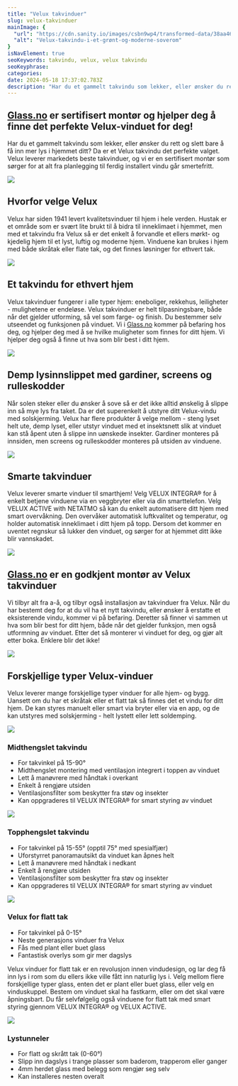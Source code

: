```yaml
---
title: "Velux takvinduer"
slug: velux-takvinduer
mainImage: {
  "url": "https://cdn.sanity.io/images/csbn9wp4/transformed-data/38aa46e6164ca72466b4b073c565e735d89d5740-5000x3333.jpg?fit=max&auto=format",
  "alt": "Velux-takvindu-i-et-grønt-og-moderne-soverom"
}
isNavElement: true
seoKeywords: takvindu, velux, velux takvindu
seoKeyphrase: 
categories: 
date: 2024-05-18 17:37:02.783Z
description: "Har du et gammelt takvindu som lekker, eller ønsker du rett og slett bare å få inn mer lys i hjemmet ditt? Da er et Velux takvindu det perfekte valget."
---
```


## [Glass.no](http://glass.no) er sertifisert montør og hjelper deg å finne det perfekte Velux-vinduet for deg!

Har du et gammelt takvindu som lekker, eller ønsker du rett og slett bare å få inn mer lys i hjemmet ditt? Da er et Velux takvindu det perfekte valget. Velux leverer markedets beste takvinduer, og vi er en sertifisert montør som sørger for at alt fra planlegging til ferdig installert vindu går smertefritt.



![](https://cdn.sanity.io/images/csbn9wp4/transformed-data/9223a1d39d2321e22a160e6294ccc8eea746b045-1279x851.png)

## Hvorfor velge Velux

Velux har siden 1941 levert kvalitetsvinduer til hjem i hele verden. Hustak er et område som er svært lite brukt til å bidra til inneklimaet i hjemmet, men med et takvindu fra Velux så er det enkelt å forvandle et ellers mørkt- og kjedelig hjem til et lyst, luftig og moderne hjem. Vinduene kan brukes i hjem med både skråtak eller flate tak, og det finnes løsninger for ethvert tak.



![](https://cdn.sanity.io/images/csbn9wp4/transformed-data/eac7cdf5fb7b5b242672d51159fa4a8d49f4a568-1280x960.jpg)

## Et takvindu for ethvert hjem

Velux takvinduer fungerer i alle typer hjem: eneboliger, rekkehus, leiligheter - mulighetene er endeløse. Velux takvinduer er helt tilpasningsbare, både når det gjelder utforming, så vel som farge- og finish. Du bestemmer selv utseendet og funksjonen på vinduet. Vi i [Glass.no](http://Glass.no) kommer på befaring hos deg, og hjelper deg med å se hvilke muligheter som finnes for ditt hjem. Vi hjelper deg også å finne ut hva som blir best i ditt hjem.



![](https://cdn.sanity.io/images/csbn9wp4/transformed-data/82db3895e1593b5643a64693f00c6ab5c8cb8658-1280x850.jpg)

## Demp lysinnslippet med gardiner, screens og rulleskodder

Når solen steker eller du ønsker å sove så er det ikke alltid ønskelig å slippe inn så mye lys fra taket. Da er det superenkelt å utstyre ditt Velux-vindu med solskjerming. Velux har flere produkter å velge mellom - steng lyset helt ute, demp lyset, eller utstyr vinduet med et insektsnett slik at vinduet kan stå åpent uten å slippe inn uønskede insekter. Gardiner monteres på innsiden, men screens og rulleskodder monteres på utsiden av vinduene.



![](https://cdn.sanity.io/images/csbn9wp4/transformed-data/c3fb2ef5ffc55c6331a6e58e88c89549c399b765-1280x853.jpg)

## Smarte takvinduer

Velux leverer smarte vinduer til smarthjem! Velg VELUX INTEGRA® for å enkelt betjene vinduene via en veggbryter eller via din smarttelefon. Velg VELUX ACTIVE with NETATMO så kan du enkelt automatisere ditt hjem med smart overvåkning. Den overvåker automatisk luftkvalitet og temperatur, og holder automatisk inneklimaet i ditt hjem på topp. Dersom det kommer en uventet regnskur så lukker den vinduet, og sørger for at hjemmet ditt ikke blir vannskadet.



![](https://cdn.sanity.io/images/csbn9wp4/transformed-data/85fc14f5cde8ad903d8c75686d46325089e7281a-750x563.jpg)

## [Glass.no](http://Glass.no) er en godkjent montør av Velux takvinduer

Vi tilbyr alt fra a-å, og tilbyr også installasjon av takvinduer fra Velux. Når du har bestemt deg for at du vil ha et nytt takvindu, eller ønsker å erstatte et eksisterende vindu, kommer vi på befaring. Deretter så finner vi sammen ut hva som blir best for ditt hjem, både når det gjelder funksjon, men også utformning av vinduet. Etter det så monterer vi vinduet for deg, og gjør alt etter boka. Enklere blir det ikke!



![](https://cdn.sanity.io/images/csbn9wp4/transformed-data/ffffff5b21da328e0c312e9c906236604be2927c-940x643.jpg)

## Forskjellige typer Velux-vinduer

Velux leverer mange forskjellige typer vinduer for alle hjem- og bygg. Uansett om du har et skråtak eller et flatt tak så finnes det et vindu for ditt hjem. De kan styres manuelt eller smart via bryter eller via en app, og de kan utstyres med solskjerming - helt lystett eller lett soldemping.



![](https://cdn.sanity.io/images/csbn9wp4/transformed-data/060edff7eb15bbb81a8a8787b8e98f49269596d6-1280x920.jpg)

### Midthengslet takvindu

* For takvinkel på 15-90°
* Midthengslet montering med ventilasjon integrert i toppen av vinduet
* Lett å manøvrere med håndtak i overkant
* Enkelt å rengjøre utsiden
* Ventilasjonsfilter som beskytter fra støv og insekter
* Kan oppgraderes til VELUX INTEGRA® for smart styring av vinduet



![](https://cdn.sanity.io/images/csbn9wp4/transformed-data/4b9f3680cce05d56d9bf95ceef6700b76df0f587-1280x853.jpg)

### Topphengslet takvindu

* For takvinkel på 15-55° (opptil 75° med spesialfjær)
* Uforstyrret panoramautsikt da vinduet kan åpnes helt
* Lett å manøvrere med håndtak i nedkant
* Enkelt å rengjøre utsiden
* Ventilasjonsfilter som beskytter fra støv og insekter
* Kan oppgraderes til VELUX INTEGRA® for smart styring av vinduet



![](https://cdn.sanity.io/images/csbn9wp4/transformed-data/19dfab8933d9e7668377272c052afdb742b621ec-1280x850.jpg)

### Velux for flatt tak

* For takvinkel på 0-15°
* Neste generasjons vinduer fra Velux
* Fås med plant eller buet glass
* Fantastisk overlys som gir mer dagslys

Velux vinduer for flatt tak er en revolusjon innen vindudesign, og lar deg få inn lys i rom som du ellers ikke ville fått inn naturlig lys i. Velg mellom flere forskjellige typer glass, enten det er plant eller buet glass, eller velg en vinduskuppel. Bestem om vinduet skal ha fastkarm, eller om det skal være åpningsbart. Du får selvfølgelig også vinduene for flatt tak med smart styring gjennom VELUX INTEGRA® og VELUX ACTIVE.



![](https://cdn.sanity.io/images/csbn9wp4/transformed-data/f9304a36792e43025cb10aa919d12d9212d4ab11-853x1280.jpg)

### Lystunneler

* For flatt og skrått tak (0-60°)
* Slipp inn dagslys i trange plasser som baderom, trapperom eller ganger
* 4mm herdet glass med belegg som rengjør seg selv
* Kan installeres nesten overalt
